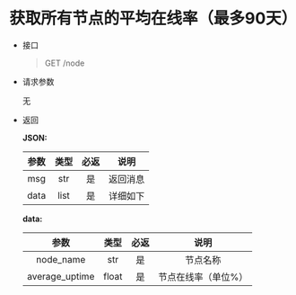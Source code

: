 # 获取所有节点的平均在线率（最多90天）
- 接口
    > GET /node
- 请求参数

    无

- 返回

    **JSON:**

    |  参数   |  类型  | 必返 |  说明  |
    |:-----:|:----:|:--:|:----:|
    |  msg  | str  | 是  | 返回消息 |
    | data  | list | 是  | 详细如下 |

    **data:**

    |       参数       |  类型   | 必返 |     说明     |
    |:--------------:|:-----:|:--:|:----------:|
    |   node_name    |  str  | 是  |    节点名称    |
    | average_uptime | float | 是  | 节点在线率（单位%） |
